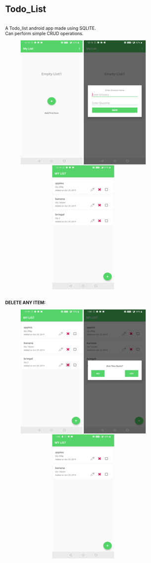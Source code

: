 # Todo_List
<br/>A Todo_list android app made using SQLITE.
<br/>
Can perform simple CRUD operations.

<div align="center">
    <img src="/screenshots/Screenshot_20191029-121310.jpg" width="200px" height="400px"></img>
    <img src="/screenshots/Screenshot_20191029-121315.jpg" width="200px" height="400px"></img> 
    <img src="/screenshots/Screenshot_20191029-121422.jpg" width="200px" height="400px"></img> 
</div>

<br><Strong>DELETE ANY ITEM:</Strong></br>
<div align="center">
    <img src="/screenshots/Screenshot_del1 (1).jpg" width="200px" height="400px"></img>
    <img src="/screenshots/Screenshot_del2.jpg" width="200px" height="400px"></img>
    <img src="/screenshots/Screenshot_del3.jpg" width="200px" height="400px"></img>
    
</div>
